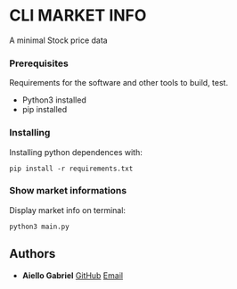 # CLI MARKET INFO

A minimal Stock price data

### Prerequisites

Requirements for the software and other tools to build, test. 
- Python3 installed
- pip installed

### Installing

Installing python dependences with:

    pip install -r requirements.txt


### Show market informations

Display market info on terminal:

    python3 main.py



## Authors

  - **Aiello Gabriel** 
    [GitHub](https://github.com/Haifisch92)
    [Email](devgabriel92@gmail.com)

